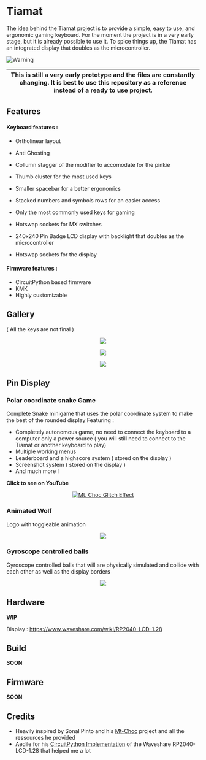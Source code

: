 # Tiamat

The idea behind the Tiamat project is to provide a simple, easy to use, and ergonomic gaming keyboard.
For the moment the project is in a very early stage, but it is already possible to use it.
To spice things up, the Tiamat has an integrated display that doubles as the microcontroller.

<picture>
   <source media="(prefers-color-scheme: light)" srcset="https://github.com/Mqxx/GitHub-Markdown/blob/main/blockquotes/badge/light-theme/warning.svg">
   <img alt="Warning" src="https://github.com/Mqxx/GitHub-Markdown/blob/main/blockquotes/badge/dark-theme/warning.svg">
</picture><br>

| This is still a very early prototype and the files are constantly changing. It is best to use this repository as a reference instead of a ready to use project. |
|-----------------------------------------------------------------------------------------------------------------------------------------------------------------|

## Features

#### Keyboard features : 

- Ortholinear layout
- Anti Ghosting
- Collumn stagger of the modifier to accomodate for the pinkie
- Thumb cluster for the most used keys
- Smaller spacebar for a better ergonomics
- Stacked numbers and symbols rows for an easier access
- Only the most commonly used keys for gaming
- Hotswap sockets for MX switches

- 240x240 Pin Badge LCD display with backlight that doubles as the microcontroller
- Hotswap sockets for the display

#### Firmware features :

- CircuitPython based firmware
- KMK
- Highly customizable


## Gallery

( All the keys are not final )

<p align="center" width="100%">
    <img src="05_Assets/img0.png">
</p>

<p align="center" width="100%">
    <img src="05_Assets/img1.png">
</p>

<p align="center" width="100%">
    <img src="05_Assets/img2.png">
</p>

## Pin Display

### Polar coordinate snake Game

Complete Snake minigame that uses the polar coordinate system to make the best of the rounded display
Featuring :

- Completely autonomous game, no need to connect the keyboard to a computer only a power source ( you will still need to connect to the Tiamat or another keyboard to play)
- Multiple working menus
- Leaderboard and a highscore system ( stored on the display )
- Screenshot system ( stored on the display )
- And much more ! 

**Click to see on YouTube**
<p align="center" width="100%">
    <a href="https://youtu.be/_snwv8szKXo" target="_blank">
     <img src="https://img.youtube.com/vi/_snwv8szKXo/maxresdefault.jpg" alt="Mt. Choc Glitch Effect"/>
    </a>
</p>

### Animated Wolf

Logo with toggleable animation 

<p align="center" width="100%">
    <img src="05_Assets/wolf_animated.gif">
</p>

### Gyroscope controlled balls

Gyroscope controlled balls that will are physically simulated and collide with each other as well as the display borders

<p align="center" width="100%">
    <img src="05_Assets/gyroscope_balls.gif">
</p>


## Hardware

**WIP**

Display : https://www.waveshare.com/wiki/RP2040-LCD-1.28

## Build

**SOON**

## Firmware

**SOON**


## Credits

- Heavily inspired by Sonal Pinto and his [Mt-Choc](https://github.com/SonalPinto/mt-choc) project and all the ressources he provided
- Aedile for his [CircuitPython Implementation](https://github.com/aedile/circuit_python_wsRP2040128) of the Waveshare RP2040-LCD-1.28 that helped me a lot

